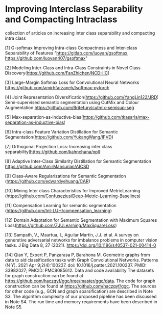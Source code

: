 # Improving Interclass Separability and Compacting Intraclass
collection of articles on increasing inter class separability and compacting intra class 


[1] G-softmax Improving Intra-class Compactness and Inter-class Separability of Features	"https://gitlab.com/luoyan/gsoftmax,  https://github.com/luoyan407/gsoftmax"

[2] Modeling Inter-Class and Intra-Class Constraints in Novel Class Discovery(https://github.com/FanZhichen/NCD-IIC)

[3] Large-Margin Softmax Loss for Convolutional Neural Networks	https://github.com/amirhfarzaneh/lsoftmax-pytorch

[4] Joint Representation Diversification(https://github.com/YangLin122/JRD)
Semi-supervised semantic segmentation using CutMix and Colour Augmentation	https://github.com/Britefury/cutmix-semisup-seg

[5] Max-separation-as-inductive-bias(https://github.com/tkasarla/max-separation-as-inductive-bias)

[6] Intra-class Feature Variation Distillation for Semantic Segmentation(https://github.com/YukangWang/IFVD)

[7] Orthogonal Projection Loss: Increasing inter class separability(https://github.com/kahnchana/opl)

[8] Adaptive Inter-Class Similarity Distillation for Semantic Segmentation	https://github.com/AmirMansurian/AICSD

[9] Class-Aware Regularizations for Semantic Segmentation	(https://github.com/edwardyehuang/CAR)	

[10] Mining Inter class Characteristics for Improved MetricLearning	(https://github.com/Confusezius/Deep-Metric-Learning-Baselines)	

[11] Compensation Learning for semantic segmentation (https://github.com/tnt-LUH/compensation_learning)

[12] Domain Adaptation for Semantic Segmentation with Maximum Squares Loss(https://github.com/ZJULearning/MaxSquareLoss)

[13] Sampath, V., Maurtua, I., Aguilar Martín, J.J. et al. A survey on generative adversarial networks for imbalance problems in computer vision tasks. J Big Data 8, 27 (2021). https://doi.org/10.1186/s40537-021-00414-0

[14] Qian Y, Expert P, Panzarasa P, Barahona M. Geometric graphs from data to aid classification tasks with Graph Convolutional Networks. Patterns (N Y). 2021 Apr 9;2(4):100237. doi: 10.1016/j.patter.2021.100237. PMID: 33982027; PMCID: PMC8085612.  Data and code availability The datasets for graph construction can be found at https://github.com/haczqyf/ggc/tree/master/ggc/data. The code for graph construction can be found at https://github.com/haczqyf/ggc. The sources for other code (e.g., GCN and graph sparsification) are described in Note S3. The algorithm complexity of our proposed pipeline has been discussed in Note S4. The run time and memory requirements have been described in Note S5.
